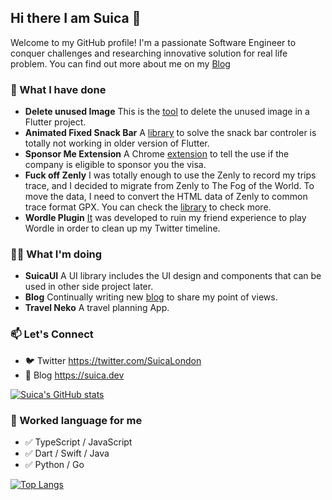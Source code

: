## Hi there I am Suica 👋

Welcome to my GitHub profile! I'm a passionate Software Engineer to conquer challenges and researching innovative solution for real life problem. You can find out more about me on my [Blog](https://suica.dev)

### 💼 What I have done 
- **Delete unused Image** This is the [tool](https://pub.dev/packages/delete_unused_image) to delete the unused image in a Flutter project.
- **Animated Fixed Snack Bar** A [library](https://pub.dev/packages/animated_fixed_snack_bar) to solve the snack bar controler is totally not working in older version of Flutter.
- **Sponsor Me Extension** A Chrome [extension](https://github.com/SuicaLondon/sponsor-me) to tell the use if the company is eligible to sponsor you the visa.
- **Fuck off Zenly** I was totally enough to use the Zenly to record my trips trace, and I decided to migrate from Zenly to The Fog of the World. To move the data, I need to convert the HTML data of Zenly to common trace format GPX. You can check the [library](https://github.com/SuicaLondon/FuckoffZenly) to check more.
- **Wordle Plugin** [It](https://github.com/SuicaLondon/WordlePluginChrome) was developed to ruin my friend experience to play Wordle in order to clean up my Twitter timeline.
  
### 👨‍💻 What I'm doing
- **SuicaUI** A UI library includes the UI design and components that can be used in other side project later.
- **Blog** Continually writing new [blog](https://suica.dev/blogs) to share my point of views.
- **Travel Neko** A travel planning App.
### 📫 Let's Connect

- 🐦 Twitter https://twitter.com/SuicaLondon
- 📖 Blog https://suica.dev


[![Suica's GitHub stats](https://github-readme-stats-neon-three-53.vercel.app/api?username=SuicaLondon&show_icons=true&theme=dark&show_owner=true)](https://github.com/anuraghazra/github-readme-stats)

### 📖 Worked language for me

- ✅ TypeScript / JavaScript
- ✅ Dart / Swift / Java
- ✅ Python / Go 

[![Top Langs](https://github-readme-stats-neon-three-53.vercel.app/api/top-langs/?username=SuicaLondon&layout=compact&theme=dark&show_owner=true)](https://github.com/anuraghazra/github-readme-stats)
